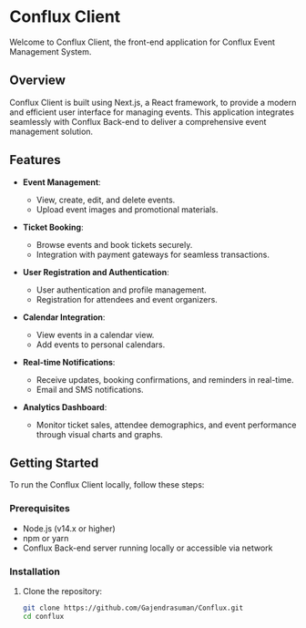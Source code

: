 # Conflux Client

Welcome to Conflux Client, the front-end application for Conflux Event Management System.

## Overview

Conflux Client is built using Next.js, a React framework, to provide a modern and efficient user interface for managing events. This application integrates seamlessly with Conflux Back-end to deliver a comprehensive event management solution.

## Features

- **Event Management**:
  - View, create, edit, and delete events.
  - Upload event images and promotional materials.

- **Ticket Booking**:
  - Browse events and book tickets securely.
  - Integration with payment gateways for seamless transactions.

- **User Registration and Authentication**:
  - User authentication and profile management.
  - Registration for attendees and event organizers.

- **Calendar Integration**:
  - View events in a calendar view.
  - Add events to personal calendars.

- **Real-time Notifications**:
  - Receive updates, booking confirmations, and reminders in real-time.
  - Email and SMS notifications.

- **Analytics Dashboard**:
  - Monitor ticket sales, attendee demographics, and event performance through visual charts and graphs.

## Getting Started

To run the Conflux Client locally, follow these steps:

### Prerequisites

- Node.js (v14.x or higher)
- npm or yarn
- Conflux Back-end server running locally or accessible via network

### Installation

1. Clone the repository:
   ```bash
   git clone https://github.com/Gajendrasuman/Conflux.git
   cd conflux
